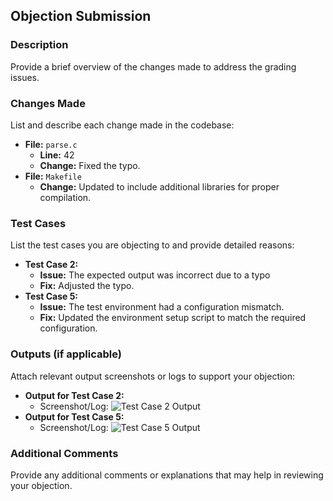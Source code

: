 ## Objection Submission

### Description

Provide a brief overview of the changes made to address the grading issues.

### Changes Made

List and describe each change made in the codebase:
- **File:** `parse.c`
  - **Line:** 42
  - **Change:** Fixed the typo. 
- **File:** `Makefile`
  - **Change:** Updated to include additional libraries for proper compilation.

### Test Cases

List the test cases you are objecting to and provide detailed reasons:
- **Test Case 2:** 
  - **Issue:** The expected output was incorrect due to a typo
  - **Fix:** Adjusted the typo.
- **Test Case 5:** 
  - **Issue:** The test environment had a configuration mismatch.
  - **Fix:** Updated the environment setup script to match the required configuration.

### Outputs (if applicable)

Attach relevant output screenshots or logs to support your objection:
- **Output for Test Case 2:**
  - Screenshot/Log: ![Test Case 2 Output](link-to-screenshot)
- **Output for Test Case 5:**
  - Screenshot/Log: ![Test Case 5 Output](link-to-screenshot)

### Additional Comments

Provide any additional comments or explanations that may help in reviewing your objection.
